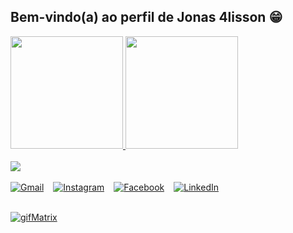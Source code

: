 ## Bem-vindo(a) ao perfil de Jonas 4lisson 😁

 <div>
   <a href="https://github.com/Jonas4lisson">
    <img height="180em" src="https://github-readme-stats.vercel.app/api?username=Jonas4lisson&show_icons=true&theme=tokyonight&include_all_commits=true&count_private=true"/>
    <img height="180em" src="https://github-readme-stats.vercel.app/api/top-langs/?username=Jonas4lisson&layout=compact&langs_count=6&theme=tokyonight"/>
   </a>
</div>
<br>
<div style="display: inline_block">
  <a href="https://github.com/Jonas4lisson"> <img src="https://skillicons.dev/icons?i=html,css,js,nodejs,ts,php,react,git,bootstrap,figma,mysql,postman"/> </a>
</div>
<br>
<div style="
    display: flex; 
    gap: 15px; 
    align-items: center; 
    flex-wrap: wrap;
">
  
  <!-- Gmail -->
  <a href="mailto:jonasalissonnascimento@gmail.com" target="_blank">
    <img src="https://img.shields.io/badge/-Gmail-D14836?style=for-the-badge&logo=gmail&logoColor=white&height=50&borderRadius=20" alt="Gmail">
  </a>

  <!-- Instagram -->
  <a href="https://instagram.com/Jonas4lisson.dev" target="_blank">
    <img src="https://img.shields.io/badge/-Instagram-E4405F?style=for-the-badge&logo=instagram&logoColor=white&height=50&borderRadius=20" alt="Instagram">
  </a>

  <!-- Facebook -->
  <a href="https://www.facebook.com/profile.php?id=100094573015640" target="_blank">
    <img src="https://img.shields.io/badge/-Facebook-0866FF?style=for-the-badge&logo=facebook&logoColor=white&height=50&borderRadius=20" alt="Facebook">
  </a>

  <!-- LinkedIn -->
  <a href="https://www.linkedin.com/in/jonas-alisson-dev-design/" target="_blank">
    <img src="https://img.shields.io/badge/-LinkedIn-0077B5?style=for-the-badge&logo=linkedin&logoColor=white&height=50&borderRadius=20" alt="LinkedIn">
  </a>

</div>

<br>

<a href="https://github.com/Jonas4lisson"> ![gifMatrix](https://github.com/user-attachments/assets/af12d055-6d99-47e0-ba75-cbc640dd0fe0) </a>
